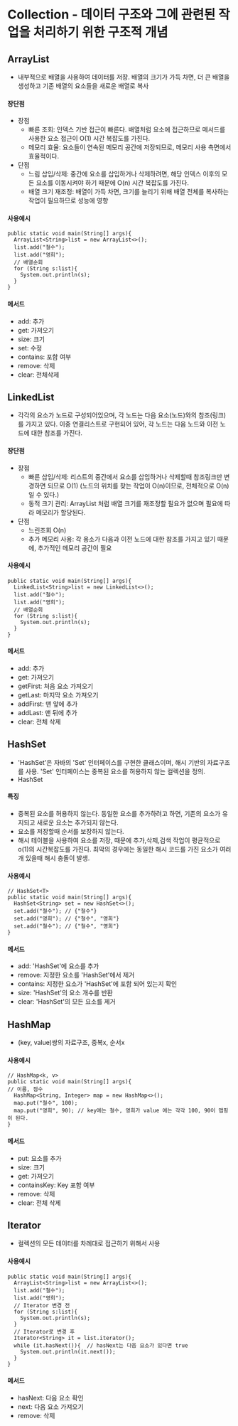 # Collection - 데이터 구조와 그에 관련된 작업을 처리하기 위한 구조적 개념

## ArrayList

- 내부적으로 배열을 사용하여 데이터를 저장. 배열의 크기가 가득 차면, 더 큰 배열을 생성하고 기존 배열의 요소들을 새로운 배열로 복사

#### 장단점

- 장점
  - 빠른 조회: 인덱스 기반 접근이 빠른다. 배열처럼 요소에 접근하므로 메서드를 사용한 요소 접근이 O(1) 시간 복잡도를 가진다.
  - 메모리 효율: 요소들이 연속된 메모리 공간에 저장되므로, 메모리 사용 측면에서 효율적이다.
- 단점
  - 느림 삽입/삭제: 중간에 요소를 삽입하거나 삭제하려면, 해당 인덱스 이후의 모든 요소를 이동시켜야 하기 때문에 O(n) 시간 복잡도를 가진다.
  - 배열 크기 재조정: 배열이 가득 차면, 크기를 늘리기 위해 배열 전체를 복사하는 작업이 필요하므로 성능에 영향

#### 사용예시

```commandline
public static void main(String[] args){
  ArrayList<String>list = new ArrayList<>();
  list.add("철수");
  list.add("영희");
  // 배열순회
  for (String s:list){
    System.out.println(s);
  }
}
```

#### 메서드

- add: 추가
- get: 가져오기
- size: 크기
- set: 수정
- contains: 포함 여부
- remove: 삭제
- clear: 전체삭제

## LinkedList

- 각각의 요소가 노드로 구성되어있으며, 각 노드는 다음 요소(노드)와의 참조(링크)를 가지고 있다. 이중 연결리스트로 구현되어 있어, 각 노드는 다음 노드와 이전 노드에 대한 참조를 가진다.

#### 장단점

- 장점
  - 빠른 삽입/삭제: 리스트의 중간에서 요소를 삽입하거나 삭제할때 참조링크만 변경하면 되므로 O(1) (노드의 위치를 찾는 작업이 O(n)이므로, 전체적으로 O(n)일 수 있다.)
  - 동적 크기 관리: ArrayList 처럼 배열 크기를 재조정할 필요가 없으며 필요에 따라 메모리가 할당된다.
- 단점
  - 느린조회 O(n)
  - 추가 메모리 사용: 각 용소가 다음과 이전 노드에 대한 참조를 가지고 있기 때문에, 추가적인 메모리 공간이 필요

#### 사용예시

```commandline
public static void main(String[] args){
  LinkedList<String>list = new LinkedList<>();
  list.add("철수");
  list.add("영희");
  // 배열순회
  for (String s:list){
    System.out.println(s);
  }
}
```

#### 메서드
- add: 추가
- get: 가져오기
- getFirst: 처음 요소 가져오기
- getLast: 마지막 요소 가져오기
- addFirst: 맨 앞에 추가
- addLast: 맨 뒤에 추가
- clear: 전체 삭제

## HashSet

- 'HashSet'은 자바의 'Set' 인터페이스를 구현한 클래스이며, 해시 기반의 자료구조를 사용. 
'Set' 인터페이스는 중복된 요소를 허용하지 않는 컬렉션을 정의.
- HashSet<T>

#### 특징

- 중복된 요소를 허용하지 않는다. 동일한 요소를 추가하려고 하면, 기존의 요소가 유지되고 새로운 요소는 추가되지 않는다.
- 요소를 저장할때 순서를 보장하지 않는다.
- 해시 테이블을 사용하여 요소를 저장, 때문에 추가,삭제,검색 작업이 평균적으로 o(1)의 시간복잡도를 가진다.
최악의 경우에는 동일한 해시 코드를 가진 요소가 여러개 있을때 해시 충돌이 발생.

#### 사용예시

```commandline
// HashSet<T>
public static void main(String[] args){
  HashSet<String> set = new HashSet<>();
  set.add("철수"); // {"철수"}
  set.add("영희"); // {"철수", "영희"}
  set.add("철수"); // {"철수", "영희"}
}
```

#### 메서드

- add: 'HashSet'에 요소를 추가
- remove: 지정한 요소를 'HashSet'에서 제거
- contains: 지정한 요소가 'HashSet'에 포함 되어 있는지 확인
- size: 'HashSet'의 요소 개수를 반환
- clear: 'HashSet'의 모든 요소를 제거

## HashMap

- (key, value)쌍의 자료구조, 중복x, 순서x

#### 사용예시

```commandline
// HashMap<k, v>
public static void main(String[] args){
// 이름, 점수
  HashMap<String, Integer> map = new HashMap<>();
  map.put("철수", 100); 
  map.put("영희", 90); // key에는 철수, 영희가 value 에는 각각 100, 90이 맵핑이 된다.
}
```

#### 메서드

- put: 요소를 추가
- size: 크기
- get: 가져오기
- containsKey: Key 포함 여부
- remove: 삭제
- clear: 전체 삭제

## Iterator

- 컬렉션의 모든 데이터를 차례대로 접근하기 위해서 사용

#### 사용예시

```commandline
public static void main(String[] args){
  ArrayList<String>list = new ArrayList<>();
  list.add("철수");
  list.add("영희");
  // Iterator 변경 전
  for (String s:list){
    System.out.println(s);
  }
  // Iterator로 변경 후
  Iterator<String> it = list.iterator();
  while (it.hasNext()){  // hasNext는 다음 요소가 있다면 true
    System.out.println(it.next());
  }
}
```

#### 메서드

- hasNext: 다음 요소 확인
- next: 다음 요소 가져오기
- remove: 삭제